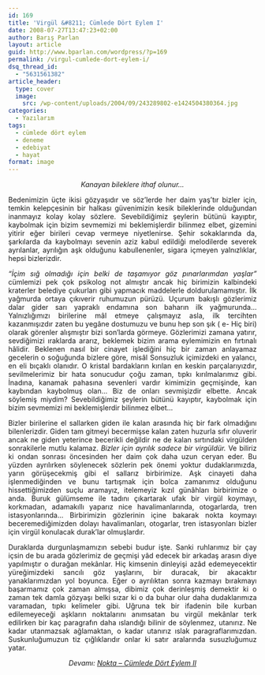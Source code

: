 ```yaml
---
id: 169
title: 'Virgül &#8211; Cümlede Dört Eylem I'
date: 2008-07-27T13:47:23+02:00
author: Barış Parlan
layout: article
guid: http://www.bparlan.com/wordpress/?p=169
permalink: /virgul-cumlede-dort-eylem-i/
dsq_thread_id:
  - "5631561382"
article_header:
  type: cover
  image:
    src: /wp-content/uploads/2004/09/243289802-e1424504380364.jpg
categories:
  - Yazılarım
tags:
  - cümlede dört eylem
  - deneme
  - edebiyat
  - hayat
format: image
---
```


<p class="MsoNormal" style="text-align: center;">
  <em>Kanayan bileklere ithaf olunur...</em>
</p>

<p class="MsoNormal" style="text-align: justify;">
  Bedenimizin üçte ikisi gözyaşıdır ve söz’lerde her daim yaş’tır bizler için, temkin kelepçesinin bir halkası güvenimizin kesik bileklerinde olduğundan inanmayız kolay kolay sözlere. Sevebildiğimiz şeylerin bütünü kayıptır, kaybolmak için bizim sevmemizi mi beklemişlerdir bilinmez elbet, gizemini yitirir eğer birileri cevap vermeye niyetlenirse. Şehir sokaklarında da, şarkılarda da kaybolmayı sevenin aziz kabul edildiği melodilerde severek ayrılanlar, ayrılığın aşk olduğunu kabullenenler, sigara içmeyen yalnızlıklar, hepsi bizlerizdir.
</p>

<p class="MsoNormal" style="text-align: justify;">
  <em>“İçim sığ olmadığı için belki de taşamıyor göz pınarlarımdan yaşlar” </em>cümlemizi pek çok psikolog not almıştır ancak hiç birimizin kalbindeki kraterler belediye çukurları gibi yapmacık maddelerle doldurulamamıştır. İlk yağmurda ortaya çıkıverir ruhumuzun pürüzü. Uçurum bakışlı gözlerimiz dalar gider sarı yapraklı endamına son baharın ilk yağmurunda... Yalnızlığımızı birilerine mâl etmeye çalışmayız asla, ilk tercihten kazanmışızdır zaten bu yegâne dostumuzu ve bunu hep son şık ( e- Hiç biri) olarak görenler alışmıştır bizi son’larda görmeye. Gözlerimizi zamana yatırır, sevdiğimizi ıraklarda ararız, beklemek bizim arama eylemimizin en fırtınalı hâlidir. Beklenen nasıl bir cinayet işlediğini hiç bir zaman anlayamaz gecelerin o soğuğunda bizlere göre, misâl Sonsuzluk içimizdeki en yalancı, en eli bıçaklı olanıdır. O kristal bardakların kırılan en keskin parçalarıyızdır, sevilmelerimiz bir hata sonucudur çoğu zaman, tıpkı kırılmalarımız gibi. İnadına, kanamak pahasına sevenleri vardır kimimizin geçmişinde, kan kaybından kaybolmuş olan... Biz de onları sevmişizdir elbette. Ancak söylemiş miydim? Sevebildiğimiz şeylerin bütünü kayıptır, kaybolmak için bizim sevmemizi mi beklemişlerdir bilinmez elbet...
</p>

<p class="MsoNormal" style="text-align: justify;">
  Bizler birilerine el sallarken giden ile kalan arasında hiç bir fark olmadığını bilenlerizdir. Giden tam gitmeyi becermişse kalan zaten huzurla sıfır oluverir ancak ne giden yeterince becerikli değildir ne de kalan sırtındaki virgülden sonrakilerle mutlu kalamaz. <em>Bizler için ayrılık sadece bir virgüldür. </em>Ve biliriz ki ondan sonrası öncesinden her daim çok daha uzun ceryan eder. Bu yüzden ayrılırken söylenecek sözlerin pek önemi yoktur dudaklarımızda, yarın görüşecekmiş gibi el sallarız birbirimize. Aşk cinayeti daha işlenmediğinden ve bunu tartışmak için bolca zamanımız olduğunu hissettiğimizden suçlu aramayız, itelemeyiz kızıl günâhları birbirimize o anda. Buruk gülümseme ile tadını çıkartarak ufak bir virgül koymayı, korkmadan, adamakıllı yaparız nice havalimanlarında, otogarlarda, tren istasyonlarında... Birbirimizin gözlerinin içine bakarak nokta koymayı beceremediğimizden dolayı havalimanları, otogarlar, tren istasyonları bizler için virgül konulacak durak’lar olmuşlardır.
</p>

<p class="MsoNormal" style="text-align: justify;">
  Duraklarda durgunlaşmamızın sebebi budur işte. Sanki ruhlarımız bir çay içsin de bu arada gözlerimiz de geçmişi yâd edecek bir arkadaş arasın diye yapılmıştır o durağan mekânlar. Hiç kimsenin dinleyişi azâd edemeyecektir yüreğimizdeki sancılı göz yaşlarını, bir duracak, bir akacaktır yanaklarımızdan yol boyunca. Eğer o ayrılıktan sonra kazmayı bırakmayı başarmamız çok zaman almışsa, dibimiz çok derinleşmiş demektir ki o zaman tek damla gözyaşı belki sızar ki o da buhar olur daha dudaklarımıza varamadan, tıpkı kelimeler gibi. Uğruna tek bir ifadenin bile kurban edilemeyeceği aşkların noktalarını anımsatan bu virgül mekânlar terk edilirken bir kaç paragrafın daha ıslandığı bilinir de söylenmez, utanırız. Ne kadar utanmazsak ağlamaktan, o kadar utanırız ıslak paragraflarımızdan. Suskunluğumuzun tiz çığlıklarıdır onlar ki satır aralarında susuzluğumuz yatar.
</p>

<p class="MsoNormal" style="text-align: center;" align="right">
  <em>Devamı: <a title="Nokta" href="http://www.bparlan.com/2008/nokta-cumlede-dort-eylem-2/">Nokta &#8211; Cümlede Dört Eylem II</a></em>
</p>

<p class="MsoNormal" style="text-align: center;" align="right">
  <div class="ttr_end">
  </div>